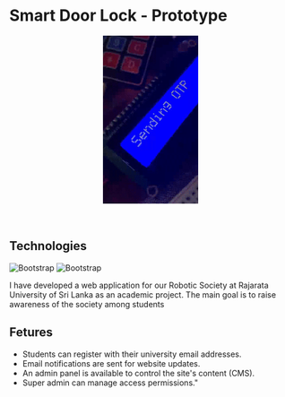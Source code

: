 # Smart Door Lock - Prototype
<p align="center">
 <a href="https://github.com/SankalpaHettiarachchi/">
    <img src="https://github.com/SankalpaHettiarachchi/Smart_door_lock/blob/main/IOTcover.gif" height="300px">
  </a>
</p>


&nbsp;
## Technologies

![Bootstrap](https://img.shields.io/badge/-Visual%20Studio%20Code-05122A?style=flat-square&logo=Visual-Studio-Code&color=353535) ![Bootstrap](https://img.shields.io/badge/-Arduino-00979D?style=flat-square&logo=arduino&logoColor=white)

I have developed a web application for our Robotic Society at Rajarata University of Sri Lanka as an academic project. The main goal is to raise awareness of the society among students

## Fetures

- Students can register with their university email addresses.
- Email notifications are sent for website updates.
- An admin panel is available to control the site's content (CMS).
- Super admin can manage access permissions."
